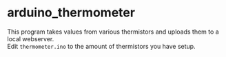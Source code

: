 # arduino_thermometer
This program takes values from various thermistors and uploads them to a local webserver.  
Edit `thermometer.ino` to the amount of thermistors you have setup.
